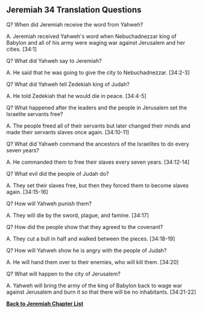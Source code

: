 ## Jeremiah 34 Translation Questions ##

Q? When did Jeremiah receive the word from Yahweh?

A. Jeremiah received Yahweh's word when Nebuchadnezzar king of Babylon and all of his army were waging war against Jerusalem and her cities. [34:1]

Q? What did Yahweh say to Jeremiah?

A. He said that he was going to give the city to Nebuchadnezzar. [34:2-3]

Q? What did Yahweh tell Zedekiah king of Judah?

A. He told Zedekiah that he would die in peace. [34:4-5]

Q? What happened after the leaders and the people in Jerusalem set the Israelite servants free?

A. The people freed all of their servants but later changed their minds and made their servants slaves once again. [34:10-11]

Q? What did Yahweh command the ancestors of the Israelites to do every seven years?

A. He commanded them to free their slaves every seven years. [34:12-14]

Q? What evil did the people of Judah do?

A. They set their slaves free, but then they forced them to become slaves again. [34:15-16]

Q? How will Yahweh punish them?

A. They will die by the sword, plague, and famine. [34:17]

Q? How did the people show that they agreed to the covenant?

A. They cut a bull in half and walked between the pieces. [34:18-19]

Q? How will Yahweh show he is angry with the people of Judah?

A. He will hand them over to their enemies, who will kill them. [34:20]

Q? What will happen to the city of Jerusalem?

A. Yahweh will bring the army of the king of Babylon back to wage war against Jerusalem and burn it so that there will be no inhabitants. [34:21-22]

__[Back to Jeremiah Chapter List](./)__

